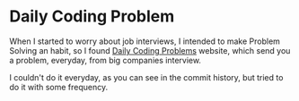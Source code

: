 # Daily Coding Problem

When I started to worry about job interviews, I intended to make Problem Solving an habit, so I found [Daily Coding Problems](https://www.dailycodingproblem.com/) website, which send you a problem, everyday, from big companies interview.

I couldn't do it everyday, as you can see in the commit history, but tried to do it with some frequency.